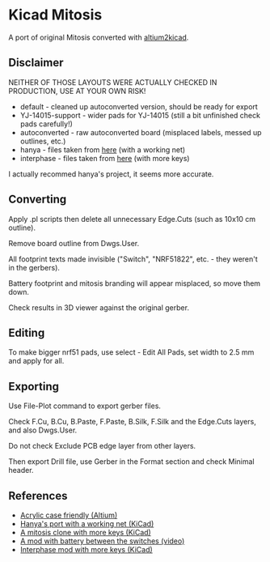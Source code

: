 Kicad Mitosis
=============

A port of original Mitosis converted with [altium2kicad](https://github.com/thesourcerer8/altium2kicad).

Disclaimer
----------

NEITHER OF THOSE LAYOUTS WERE ACTUALLY CHECKED IN PRODUCTION, USE AT YOUR OWN RISK!

* default - cleaned up autoconverted version, should be ready for export
* YJ-14015-support - wider pads for YJ-14015 (still a bit unfinished check pads carefully!)
* autoconverted - raw autoconverted board (misplaced labels, messed up outlines, etc.)
* hanya - files taken from [here](https://github.com/hanya/mitosis-hardware/tree/kicad) (with a working net)
* interphase - files taken from [here](https://github.com/Durburz/interphase) (with more keys)

I actually recommed hanya's project, it seems more accurate.

Converting
----------

Apply .pl scripts then delete all unnecessary Edge.Cuts (such as 10x10 cm outline).

Remove board outline from Dwgs.User.

All footprint texts made invisible ("Switch", "NRF51822", etc. - they weren't in the gerbers).

Battery footprint and mitosis branding will appear misplaced, so move them down.

Check results in 3D viewer against the original gerber.

Editing
-------

To make bigger nrf51 pads, use select - Edit All Pads, set width to 2.5 mm and apply for all.


Exporting
---------

Use File-Plot command to export gerber files.

Check F.Cu, B.Cu, B.Paste, F.Paste, B.Silk, F.Silk and the Edge.Cuts layers, and also Dwgs.User.

Do not check Exclude PCB edge layer from other layers.

Then export Drill file, use Gerber in the Format section and check Minimal header.


References
----------

* [Acrylic case friendly (Altium)](https://github.com/YCF/mitosis-hardware-mod)
* [Hanya's port with a working net (KiCad)](https://github.com/hanya/mitosis-hardware)
* [A mitosis clone with more keys (KiCad)](https://github.com/Durburz/interphase)
* [A mod with battery between the switches (video)](https://www.reddit.com/r/MechanicalKeyboards/comments/6tcctx/new_buildmitosisplusthank_you_reverse_bias/dlk3rg7/)
* [Interphase mod with more keys (KiCad)](https://github.com/Durburz/interphase)




